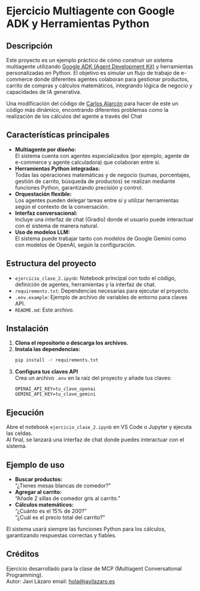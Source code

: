 # Ejercicio Multiagente con Google ADK y Herramientas Python

## Descripción

Este proyecto es un ejemplo práctico de cómo construir un sistema multiagente utilizando [Google ADK (Agent Development Kit)](https://google.github.io/adk-docs/) y herramientas personalizadas en Python. El objetivo es simular un flujo de trabajo de e-commerce donde diferentes agentes colaboran para gestionar productos, carrito de compras y cálculos matemáticos, integrando lógica de negocio y capacidades de IA generativa.

Una modificación del código de [Carlos Alarcón](https://www.youtube.com/@alarcon7a) para hacer de este un código más dinámico, encontrando diferentes problemas como la realización de los cálculos del agente a través del Chat
## Características principales

- **Multiagente por diseño:**  
  El sistema cuenta con agentes especializados (por ejemplo, agente de e-commerce y agente calculadora) que colaboran entre sí.
- **Herramientas Python integradas:**  
  Todas las operaciones matemáticas y de negocio (sumas, porcentajes, gestión de carrito, búsqueda de productos) se realizan mediante funciones Python, garantizando precisión y control.
- **Orquestación flexible:**  
  Los agentes pueden delegar tareas entre sí y utilizar herramientas según el contexto de la conversación.
- **Interfaz conversacional:**  
  Incluye una interfaz de chat (Gradio) donde el usuario puede interactuar con el sistema de manera natural.
- **Uso de modelos LLM:**  
  El sistema puede trabajar tanto con modelos de Google Gemini como con modelos de OpenAI, según la configuración.

## Estructura del proyecto

- `ejercicio_clase_2.ipynb`: Notebook principal con todo el código, definición de agentes, herramientas y la interfaz de chat.
- `requirements.txt`: Dependencias necesarias para ejecutar el proyecto.
- `.env.example`: Ejemplo de archivo de variables de entorno para claves API.
- `README.md`: Este archivo.

## Instalación

1. **Clona el repositorio o descarga los archivos.**
2. **Instala las dependencias:**
   ```bash
   pip install -r requirements.txt
   ```
3. **Configura tus claves API**  
   Crea un archivo `.env` en la raíz del proyecto y añade tus claves:
   ```
   OPENAI_API_KEY=tu_clave_openai
   GEMINI_API_KEY=tu_clave_gemini
   ```

## Ejecución

Abre el notebook `ejercicio_clase_2.ipynb` en VS Code o Jupyter y ejecuta las celdas.  
Al final, se lanzará una interfaz de chat donde puedes interactuar con el sistema.

## Ejemplo de uso

- **Buscar productos:**  
  “¿Tienes mesas blancas de comedor?”
- **Agregar al carrito:**  
  “Añade 2 sillas de comedor gris al carrito.”
- **Cálculos matemáticos:**  
  “¿Cuánto es el 15% de 200?”  
  “¿Cuál es el precio total del carrito?”

El sistema usará siempre las funciones Python para los cálculos, garantizando respuestas correctas y fiables.

## Créditos

Ejercicio desarrollado para la clase de MCP (Multiagent Conversational Programming).  
Autor: Javi Lázaro
email: [hola@javilazaro.es](mailto:hola@javilazaro.es)